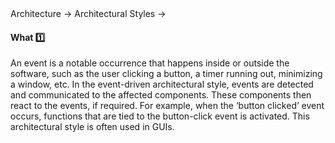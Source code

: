 <div id="path">Architecture &rarr; Architectural Styles &rarr;</div>

<div id="title">

#### What :one:

</div>

<div id="body">

An event is a notable occurrence that happens inside or outside the software, such as the user clicking a button, a timer running out, minimizing a window, etc. In the event-driven architectural style, events are detected and communicated to the affected components. These components then react to the events, if required. For example, when the ‘button clicked’ event occurs, functions that are tied to the button-click event is activated. This architectural style is often used in GUIs.

</div>

<div id="extras">
</div>

</div>
